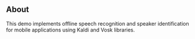 ## About

This demo implements offline speech recognition and speaker identification for mobile applications using Kaldi and Vosk libraries.

